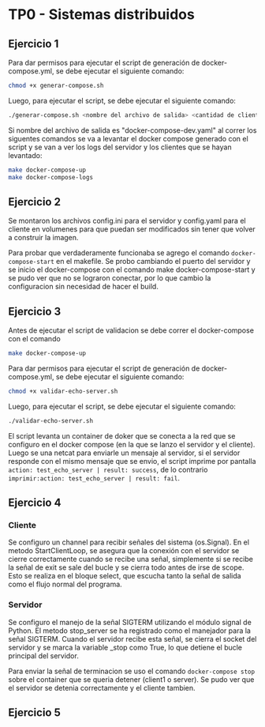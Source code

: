 # TP0 - Sistemas distribuidos

## Ejercicio 1

Para dar permisos para ejecutar el script de generación de docker-compose.yml, se debe ejecutar el siguiente comando:

```bash
chmod +x generar-compose.sh
```

Luego, para ejecutar el script, se debe ejecutar el siguiente comando:

```bash
./generar-compose.sh <nombre del archivo de salida> <cantidad de clientes>
```

Si nombre del archivo de salida es "docker-compose-dev.yaml" al correr los siguentes comandos se va a levantar el docker compose generado con el script y se van a ver los logs del servidor y los clientes que se hayan levantado:

```bash
make docker-compose-up
make docker-compose-logs
```

## Ejercicio 2

Se montaron los archivos config.ini para el servidor y config.yaml para el cliente en volumenes para que puedan ser modificados sin tener que volver a construir la imagen.

Para probar que verdaderamente funcionaba se agrego el comando `docker-compose-start` en el makefile. Se probo cambiando el puerto del servidor y se inicio el docker-compose con el comando make docker-compose-start y se pudo ver que no se lograron conectar, por lo que cambio la configuracion sin necesidad de hacer el build.

## Ejercicio 3

Antes de ejecutar el script de validacion se debe correr el docker-compose con el comando 

```bash
make docker-compose-up
```

Para dar permisos para ejecutar el script de generación de docker-compose.yml, se debe ejecutar el siguiente comando:

```bash
chmod +x validar-echo-server.sh
```

Luego, para ejecutar el script, se debe ejecutar el siguiente comando:

```bash
./validar-echo-server.sh
```

El script levanta un container de doker que se conecta a la red que se configuro en el docker compose (en la que se lanzo el servidor y el cliente). Luego se una netcat para enviarle un mensaje al servidor, si el servidor responde con el mismo mensaje que se envio, el script imprime por pantalla `action: test_echo_server | result: success`, de lo contrario `imprimir:action: test_echo_server | result: fail`.

## Ejercicio 4

### Cliente

Se configuro un channel para recibir señales del sistema (os.Signal). En el metodo StartClientLoop, se asegura que la conexión con el servidor se cierre correctamente cuando se recibe una señal, simplemente si se recibe la señal de exit se sale del bucle y se cierra todo antes de irse de scope. Esto se realiza en el bloque select, que escucha tanto la señal de salida como el flujo normal del programa.

### Servidor

Se configuro el manejo de la señal SIGTERM utilizando el módulo signal de Python. El metodo stop_server se ha registrado como el manejador para la señal SIGTERM. Cuando el servidor recibe esta señal, se cierra el socket del servidor y se marca la variable _stop como True, lo que detiene el bucle principal del servidor.


Para enviar la señal de terminacion se uso el comando `docker-compose stop` sobre el container que se queria detener (client1 o server). Se pudo ver que el servidor se detenia correctamente y el cliente tambien.

## Ejercicio 5

